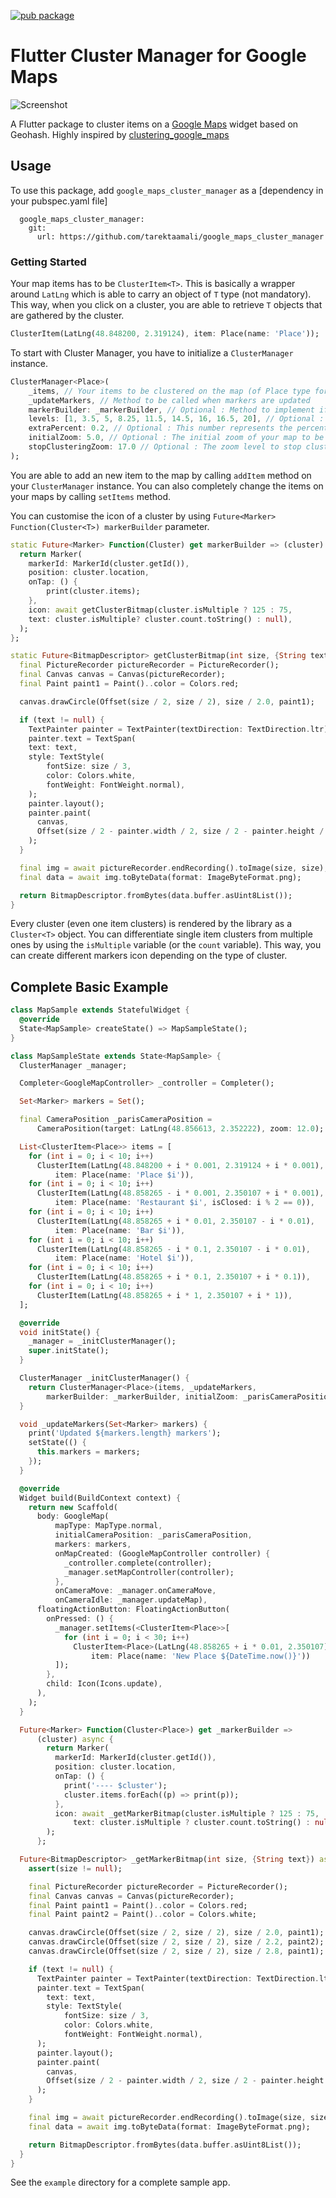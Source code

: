 [![pub package](https://img.shields.io/pub/v/google_maps_cluster_manager.svg)](https://pub.dartlang.org/packages/google_maps_cluster_manager)

# Flutter Cluster Manager for Google Maps

![Screenshot](https://raw.githubusercontent.com/bpillon/google_maps_cluster_manager/master/example/example.gif)

A Flutter package to cluster items on a [Google Maps](https://pub.dev/packages/google_maps_flutter) widget based on Geohash. Highly inspired by [clustering_google_maps](https://pub.dev/packages/clustering_google_maps)

## Usage

To use this package, add `google_maps_cluster_manager` as a [dependency in your pubspec.yaml file]
```
  google_maps_cluster_manager: 
    git:
      url: https://github.com/tarektaamali/google_maps_cluster_manager
```
### Getting Started

Your map items has to be `ClusterItem<T>`. This is basically a wrapper around `LatLng` which is able to carry an object of `T` type (not mandatory). This way, when you click on a cluster, you are able to retrieve `T` objects that are gathered by the cluster.

```dart
ClusterItem(LatLng(48.848200, 2.319124), item: Place(name: 'Place'));
```

To start with Cluster Manager, you have to initialize a `ClusterManager` instance.

```dart
ClusterManager<Place>(
    _items, // Your items to be clustered on the map (of Place type for this example)
    _updateMarkers, // Method to be called when markers are updated
    markerBuilder: _markerBuilder, // Optional : Method to implement if you want to customise markers
    levels: [1, 3.5, 5, 8.25, 11.5, 14.5, 16, 16.5, 20], // Optional : Configure this if you want to change zoom levels at which the clustering precision change
    extraPercent: 0.2, // Optional : This number represents the percentage (0.2 for 20%) of latitude and longitude (in each direction) to be considered on top of the visible map bounds to render clusters. This way, clusters don't "pop out" when you cross the map.
    initialZoom: 5.0, // Optional : The initial zoom of your map to be able to render good clusters on map creation
    stopClusteringZoom: 17.0 // Optional : The zoom level to stop clustering, so it's only rendering single item "clusters"
);
```

You are able to add an new item to the map by calling `addItem` method on your `ClusterManager` instance. You can also completely change the items on your maps by calling `setItems` method.

You can customise the icon of a cluster by using `Future<Marker> Function(Cluster<T>) markerBuilder` parameter.

```dart
static Future<Marker> Function(Cluster) get markerBuilder => (cluster) async {
  return Marker(
    markerId: MarkerId(cluster.getId()),
    position: cluster.location,
    onTap: () {
        print(cluster.items);
    },
    icon: await getClusterBitmap(cluster.isMultiple ? 125 : 75,
    text: cluster.isMultiple? cluster.count.toString() : null),
  );
};

static Future<BitmapDescriptor> getClusterBitmap(int size, {String text}) async {
  final PictureRecorder pictureRecorder = PictureRecorder();
  final Canvas canvas = Canvas(pictureRecorder);
  final Paint paint1 = Paint()..color = Colors.red;

  canvas.drawCircle(Offset(size / 2, size / 2), size / 2.0, paint1);

  if (text != null) {
    TextPainter painter = TextPainter(textDirection: TextDirection.ltr);
    painter.text = TextSpan(
    text: text,
    style: TextStyle(
        fontSize: size / 3,
        color: Colors.white,
        fontWeight: FontWeight.normal),
    );
    painter.layout();
    painter.paint(
      canvas,
      Offset(size / 2 - painter.width / 2, size / 2 - painter.height / 2),
    );
  }

  final img = await pictureRecorder.endRecording().toImage(size, size);
  final data = await img.toByteData(format: ImageByteFormat.png);

  return BitmapDescriptor.fromBytes(data.buffer.asUint8List());
}
```

Every cluster (even one item clusters) is rendered by the library as a `Cluster<T>` object. You can differentiate single item clusters from multiple ones by using the `isMultiple` variable (or the `count` variable). This way, you can create different markers icon depending on the type of cluster.

## Complete Basic Example

```dart
class MapSample extends StatefulWidget {
  @override
  State<MapSample> createState() => MapSampleState();
}

class MapSampleState extends State<MapSample> {
  ClusterManager _manager;

  Completer<GoogleMapController> _controller = Completer();

  Set<Marker> markers = Set();

  final CameraPosition _parisCameraPosition =
      CameraPosition(target: LatLng(48.856613, 2.352222), zoom: 12.0);

  List<ClusterItem<Place>> items = [
    for (int i = 0; i < 10; i++)
      ClusterItem(LatLng(48.848200 + i * 0.001, 2.319124 + i * 0.001),
          item: Place(name: 'Place $i')),
    for (int i = 0; i < 10; i++)
      ClusterItem(LatLng(48.858265 - i * 0.001, 2.350107 + i * 0.001),
          item: Place(name: 'Restaurant $i', isClosed: i % 2 == 0)),
    for (int i = 0; i < 10; i++)
      ClusterItem(LatLng(48.858265 + i * 0.01, 2.350107 - i * 0.01),
          item: Place(name: 'Bar $i')),
    for (int i = 0; i < 10; i++)
      ClusterItem(LatLng(48.858265 - i * 0.1, 2.350107 - i * 0.01),
          item: Place(name: 'Hotel $i')),
    for (int i = 0; i < 10; i++)
      ClusterItem(LatLng(48.858265 + i * 0.1, 2.350107 + i * 0.1)),
    for (int i = 0; i < 10; i++)
      ClusterItem(LatLng(48.858265 + i * 1, 2.350107 + i * 1)),
  ];

  @override
  void initState() {
    _manager = _initClusterManager();
    super.initState();
  }

  ClusterManager _initClusterManager() {
    return ClusterManager<Place>(items, _updateMarkers,
        markerBuilder: _markerBuilder, initialZoom: _parisCameraPosition.zoom);
  }

  void _updateMarkers(Set<Marker> markers) {
    print('Updated ${markers.length} markers');
    setState(() {
      this.markers = markers;
    });
  }

  @override
  Widget build(BuildContext context) {
    return new Scaffold(
      body: GoogleMap(
          mapType: MapType.normal,
          initialCameraPosition: _parisCameraPosition,
          markers: markers,
          onMapCreated: (GoogleMapController controller) {
            _controller.complete(controller);
            _manager.setMapController(controller);
          },
          onCameraMove: _manager.onCameraMove,
          onCameraIdle: _manager.updateMap),
      floatingActionButton: FloatingActionButton(
        onPressed: () {
          _manager.setItems(<ClusterItem<Place>>[
            for (int i = 0; i < 30; i++)
              ClusterItem<Place>(LatLng(48.858265 + i * 0.01, 2.350107),
                  item: Place(name: 'New Place ${DateTime.now()}'))
          ]);
        },
        child: Icon(Icons.update),
      ),
    );
  }

  Future<Marker> Function(Cluster<Place>) get _markerBuilder =>
      (cluster) async {
        return Marker(
          markerId: MarkerId(cluster.getId()),
          position: cluster.location,
          onTap: () {
            print('---- $cluster');
            cluster.items.forEach((p) => print(p));
          },
          icon: await _getMarkerBitmap(cluster.isMultiple ? 125 : 75,
              text: cluster.isMultiple ? cluster.count.toString() : null),
        );
      };

  Future<BitmapDescriptor> _getMarkerBitmap(int size, {String text}) async {
    assert(size != null);

    final PictureRecorder pictureRecorder = PictureRecorder();
    final Canvas canvas = Canvas(pictureRecorder);
    final Paint paint1 = Paint()..color = Colors.red;
    final Paint paint2 = Paint()..color = Colors.white;

    canvas.drawCircle(Offset(size / 2, size / 2), size / 2.0, paint1);
    canvas.drawCircle(Offset(size / 2, size / 2), size / 2.2, paint2);
    canvas.drawCircle(Offset(size / 2, size / 2), size / 2.8, paint1);

    if (text != null) {
      TextPainter painter = TextPainter(textDirection: TextDirection.ltr);
      painter.text = TextSpan(
        text: text,
        style: TextStyle(
            fontSize: size / 3,
            color: Colors.white,
            fontWeight: FontWeight.normal),
      );
      painter.layout();
      painter.paint(
        canvas,
        Offset(size / 2 - painter.width / 2, size / 2 - painter.height / 2),
      );
    }

    final img = await pictureRecorder.endRecording().toImage(size, size);
    final data = await img.toByteData(format: ImageByteFormat.png);

    return BitmapDescriptor.fromBytes(data.buffer.asUint8List());
  }
}
```

See the `example` directory for a complete sample app.
